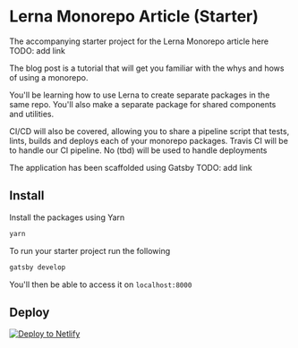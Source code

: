 # Lerna Monorepo Article (Starter)
The accompanying starter project for the Lerna Monorepo article here TODO: add link

The blog post is a tutorial that will get you familiar with the whys and hows of using a monorepo.

You'll be learning how to use Lerna to create separate packages in the same repo. You'll also make a 
separate package for shared components and utilities.

CI/CD will also be covered, allowing you to share a pipeline script that tests, lints, builds and deploys
each of your monorepo packages. Travis CI will be to handle our CI pipeline. No (tbd) will be used to handle deployments 

The application has been scaffolded using Gatsby TODO: add link
## Install

Install the packages using Yarn
```sh
yarn
```

To run your starter project run the following
```sh
gatsby develop
```

You'll then be able to access it on `localhost:8000`

## Deploy

[![Deploy to Netlify](https://www.netlify.com/img/deploy/button.svg)](https://app.netlify.com/start/deploy?repository=https://github.com/gatsbyjs/gatsby-starter-default)
